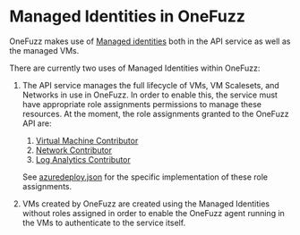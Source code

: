 # Managed Identities in OneFuzz

OneFuzz makes use of
[Managed identities](https://docs.microsoft.com/en-us/azure/active-directory/managed-identities-azure-resources/overview)
both in the API service as well as the managed VMs.

There are currently two uses of Managed Identities within OneFuzz:

1. The API service manages the full lifecycle of VMs, VM Scalesets, and Networks
   in use in OneFuzz. In order to enable this, the service must have appropriate
   role assignments permissions to manage these resources. At the moment, the
   role assignments granted to the OneFuzz API are:

   1. [Virtual Machine Contributor](https://docs.microsoft.com/en-us/azure/role-based-access-control/built-in-roles#virtual-machine-contributor)
   1. [Network Contributor](https://docs.microsoft.com/en-us/azure/role-based-access-control/built-in-roles#network-contributor)
   1. [Log Analytics Contributor](https://docs.microsoft.com/en-us/azure/role-based-access-control/built-in-roles#log-analytics-contributor)

   See [azuredeploy.json](../src/deployment/azuredeploy.json) for the specific
   implementation of these role assignments.

1. VMs created by OneFuzz are created using the Managed Identities without roles
   assigned in order to enable the OneFuzz agent running in the VMs to
   authenticate to the service itself.
